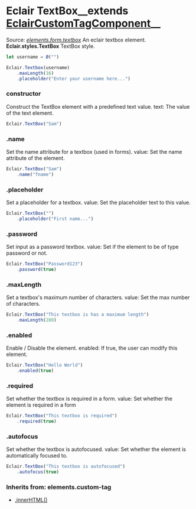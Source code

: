 # Eclair TextBox__extends [EclairCustomTagComponent](https://github.com/SamGarlick/Eclair/tree/main/docs/elements/custom-tag.md)__<br/>

Source: [_elements.form.textbox_](https://github.com/SamGarlick/Eclair/tree/main/src/elements/form/textbox.js)
An eclair textbox element.
**Eclair.styles.TextBox**  TextBox style.
```javascript
let username = Ø("")

Eclair.Textbox(username)
    .maxLength(16)
    .placeholder("Enter your username here...")
```
### constructor
Construct the TextBox element with a predefined text value.
text: The value of the text element.
```javascript
Eclair.TextBox("Sam")
```
### .name
Set the name attribute for a textbox (used in forms).
value: Set the name attribute of the element.
```javascript
Eclair.TextBox("Sam")
    .name("fname")
```
### .placeholder
Set a placeholder for a textbox.
value: Set the placeholder text to this value.
```javascript
Eclair.TextBox("")
    .placeholder("First name...")
```
### .password
Set input as a password textbox.
value: Set if the element to be of type password or not.
```javascript
Eclair.TextBox("Password123")
    .password(true)
```
### .maxLength
Set a textbox's maximum number of characters.
value: Set the max number of characters.
```javascript
Eclair.TextBox("This textbox is has a maximum length")
    .maxLength(280)
```
### .enabled
Enable / Disable the element.
enabled: If true, the user can modify this element.
```javascript
Eclair.TextBox("Hello World")
    .enabled(true)
```
### .required
Set whether the textbox is required in a form.
value: Set whether the element is required in a form
```javascript
Eclair.TextBox("This textbox is required")
    .required(true)
```
### .autofocus
Set whether the textbox is autofocused.
value: Set whether the element is automatically focused to.
```javascript
Eclair.TextBox("This textbox is autofocused")
    .autofocus(true)
```

### Inherits from: elements.custom-tag
 - [.innerHTML()](https://github.com/SamGarlick/Eclair/tree/main/docs/elements/custom-tag.md#innerHTML)